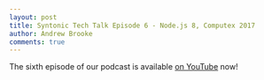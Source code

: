 ```yaml
---
layout: post
title: Syntonic Tech Talk Episode 6 - Node.js 8, Computex 2017
author: Andrew Brooke
comments: true
---
```


The sixth episode of our podcast is available [on YouTube](https://www.youtube.com/watch?v=s2TkF1PZqcU) now!

